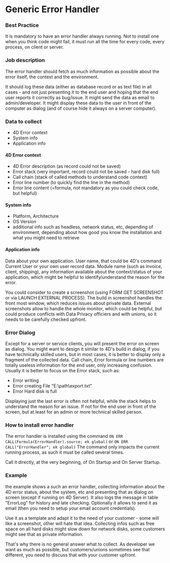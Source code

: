 # Generic Error Handler

### Best Practice
It is mandatory to have an error handler always running.
Not to install one when you think code might fail, it must run all the time for every code, every process, on client or server.

### Job description
The error handler should fetch as much information as possible about the error itself, the context and the environment.

It should log these data (either as database record or as text file) in all cases - and not just presenting it to the end user and hoping that the end user reports it correctly as bug/issue. It might send the data as email to admin/developer. It might display these data to the user in front of the computer as dialog (and of course hide it always on a server computer).

### Data to collect
- 4D Error context
- System info
- Application info

#### 4D Error context
- 4D Error description (as record could not be saved)
- Error stack (very important, record could not be saved - hard disk full)
- Call chain (stack of called methods to understand code context)
- Error line number (to quickly find the line in the method)
- Error line content (=formula, not mandatory as you could check code, but helpful)

#### System info
- Platform, Architecture
- OS Version
- additional info such as headless, network status, etc, depending of environment, depending about how good you know the installation and what you might need to retrieve

#### Application info
Data about your own application. User name, that could be 4D's command Current User or your own user record data. Module name (such as invoice, client, shipping), any information available about the context/status of your application, which might be helpful to identify/understand the reason for the error.

You could consider to create a screenshot (using FORM GET SCREENSHOT or via LAUNCH EXTERNAL PROCESS). The build in screenshot handles the front most window, which reduces issues about private data. External screenshots allow to handle the whole monitor, which could be helpful, but could produce conflicts with Data Privacy officiers and with unions, so it needs to be carefully checked upfront.

### Error Dialog

Except for a server or service clients, you will present the error on screen as dialog. You might want to design it similar to 4D's build in dialog, if you have technically skilled users, but in most cases, it is better to display only a fragment of the collected data. Call chain, Error formula or line numbers are totally useless information for the end user, only increasing confusion.
Usually it is better to focus on the Error stack, such as:

- Error writing 
- Error creating File "E:\path\export.txt"
- Error Hard disk is full

Displaying just the last error is often not helpful, while the stack helps to understand the reason for an issue. If not for the end user in front of the screen, but at least for an admin or more technical skilled person.

### How to install error handler
The error handler is installed using the command 
`ON ERR CALL(Formula(ErrorHandler).source; ek global)`
or
`ON ERR CALL("ErrorHandler"; ek global)`
The command only impacts the current running process, as such it must be called several times.

Call it directly, at the very beginning, of On Startup and On Server Startup.


### Example

the example shows a such an error handler, collecting information about the 4D error status, about the system, etc and presenting that as dialog on screen (except if running on 4D Server). It also logs the message in table "ErrorLog" for history and late checking.
Optionally it allows to send it as email (then you need to setup your email account credentials).

Use it as a template and adapt it to the need of your customer - some will like a screenshot, other will hate that idea.
Collecting infos such as free space on all hard disks might slow down for network disks, some customers might see that as private information.


That's why there is no general answer what to collect. As developer we want as much as possible, but customers/unions sometimes see that different, you need to discuss that with your customer upfront.